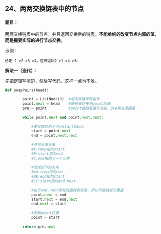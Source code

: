 ##  24、两两交换链表中的节点

#### 题目：

两两交换链表中的节点，并且返回交换后的链表。**不能单纯的改变节点内部的值，而是需要实际的进行节点交换**。



示例：

```
给定 1->2->3->4，应该返回2->1->4->3。
```

**解法一（迭代）：**

先把逻辑写清楚，然后写代码，这样一点也不难。

```python
def swapPairs(head):
    
        point = ListNode(0)  #用来做循环的指针
        point.next = head    #把链表连接到point后面
        pre = point          #point会随着循环改变，pre用来返回值
        
        while point.next and point.next.next:
            
            #要交换的两个节点start和end
            start = point.next
            end = point.next.next
            
            #总共三条关系
            #A:temp指向start
            #B:start指向end
            #C:end指向下一个元素
            
            #改成如下的关系
            #AA:temp指向end
            #BB:end指向start
            #CC:start指向end.next
            
            #由于end.next带有后面链表信息，所以不能被首先覆盖
            point.next = end
            start.next = end.next
            end.next = start
            
            #更新point位置
            point = start
        
        return pre.next
```

